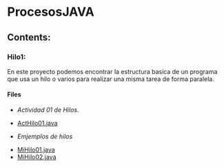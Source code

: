# ProcesosJAVA

## Contents: 
### Hilo1: 
En este proyecto podemos encontrar la estructura basica de un programa que usa un hilo o varios para realizar una misma tarea de forma paralela.

#### **Files**

* *Actividad 01 de Hilos.* 
+ [ActHilo01.java](Hilo1/src/ActHilo01.java) 

* *Emjemplos de hilos*
+ [MiHilo01.java](Hilo1/src/MiHilo01.java)
+ [MiHilo02.java](Hilo1/src/MiHilo02.java)


